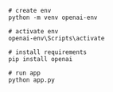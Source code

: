 
```
# create env
python -m venv openai-env
```
```
# activate env
openai-env\Scripts\activate
```
```
# install requirements
pip install openai
```
```
# run app
python app.py
```